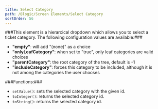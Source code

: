 ```yaml
---
title: Select Category
path: /Blogic/Screen Elements/Select Category
sortOrder: 56
---
```




###This element is a hierarcical dropdown which allows you to select a ticket category. The following configuration values are available:###


- <b>"empty"</b>: will add "(none)" as a choice
- <b>"onlyLeafCategory"</b>:  when set to "true", only leaf categories are valid choices
- <b>"parentCategory"</b>: the root category of the tree, default is -1
- <b>"includeCategory"</b>: forces this category to be included, although it is not among the categories the user chooses




###Functions:###


- `setValue()`: sets the selected category with the given id.
- `toInteger()`: returns the selected category id.
- `toString()`: returns the selected category id.



